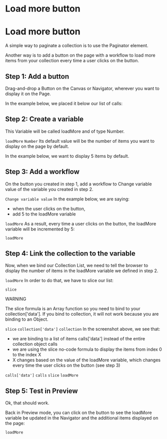 # Load more button ​


# Load more button ​

A simple way to paginate a collection is to use the Paginator element.

Another way is to add a button on the page with a workflow to load more items from your collection every time a user clicks on the button.


## Step 1: Add a button ​

Drag-and-drop a Button on the Canvas or Navigator, wherever you want to display it on the Page.

In the example below, we placed it below our list of calls:




## Step 2: Create a variable ​

This Variable will be called loadMore and of type Number.

`loadMore`
`Number`
Its default value will be the number of items you want to display on the page by default.

In the example below, we want to display 5 items by default.




## Step 3: Add a workflow ​

On the button you created in step 1, add a workflow to Change variable value of the variable you created in step 2.

`Change variable value`
In the example below, we are saying:

- when the user clicks on the button,
- add 5 to the loadMore variable

`loadMore`
As a result, every time a user clicks on the button, the loadMore variable will be incremented by 5:

`loadMore`



## Step 4: Link the collection to the variable ​

Now, when we bind our Collection List, we need to tell the browser to display the number of items in the loadMore variable we defined in step 2.

`loadMore`
In order to do that, we have to slice our list:

`slice`


WARNING

The slice formula is an Array function so you need to bind to your collection['data']. If you bind to collection, it will not work because you are binding to an Object.

`slice`
`collection['data']`
`collection`
In the screenshot above, we see that:

- we are binding to a list of items calls['data'] instead of the entire collection object calls
- we are using the slice no-code formula to display the items from index 0 to the index X
- X changes based on the value of the loadMore variable, which changes every time the user clicks on the button (see step 3)

`calls['data']`
`calls`
`slice`
`loadMore`

## Step 5: Test in Preview ​

Ok, that should work.

Back in Preview mode, you can click on the button to see the loadMore variable be updated in the Navigator and the additional items displayed on the page:

`loadMore`
